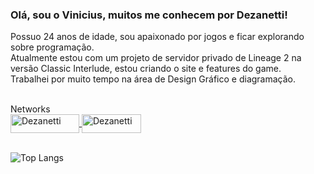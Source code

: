 ### Olá, sou o Vinicius, muitos me conhecem por Dezanetti!
Possuo 24 anos de idade, sou apaixonado por jogos e ficar explorando sobre programação.<br>
Atualmente estou com um projeto de servidor privado de Lineage 2 na versão Classic Interlude, estou criando o site e features do game.<br>
Trabalhei por muito tempo na área de Design Gráfico e diagramação.

<div style="display: inline_block"><br>Networks<br>
<a href="https://www.linkedin.com/in/dezanetti/">
    <img align="center" alt="Dezanetti" height="30" width="110" src="https://img.shields.io/badge/LinkedIn-0077B5?style=for-the-badge&logo=linkedin&logoColor=white">
</a>
<a href="https://steamcommunity.com/id/dezanetti//">
    <img align="center" alt="Dezanetti" height="30" width="95" src="https://img.shields.io/badge/Steam-000000?style=for-the-badge&logo=steam&logoColor=white">
</a><br><br>


![Top Langs](https://github-readme-stats.vercel.app/api/top-langs/?username=vdezanetti&layout=compact)
